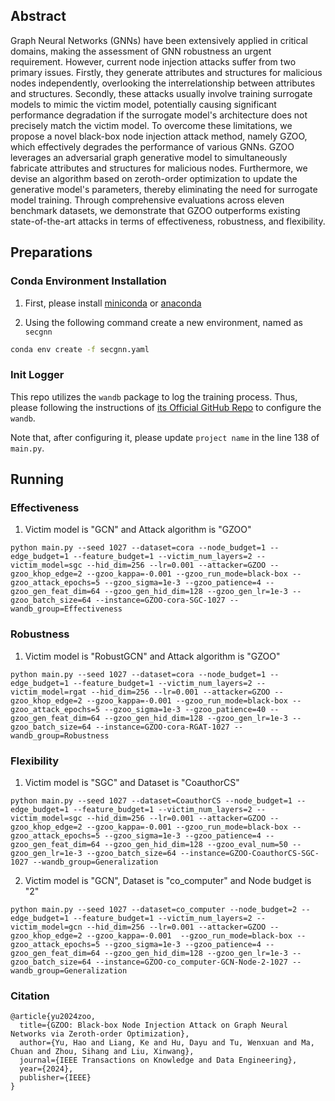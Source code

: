 
## Abstract

Graph Neural Networks (GNNs) have been extensively applied in critical domains, making the assessment of GNN robustness an urgent requirement.
However, current node injection attacks suffer from two primary issues.
Firstly, they generate attributes and structures for malicious nodes independently, overlooking the interrelationship between attributes and structures.
Secondly, these attacks usually involve training surrogate models to mimic the victim model, potentially causing significant performance degradation if the surrogate model's architecture does not precisely match the victim model.
To overcome these limitations, we propose a novel black-box node injection attack method, namely GZOO, which effectively degrades the performance of various GNNs.
GZOO leverages an adversarial graph generative model to simultaneously fabricate attributes and structures for malicious nodes.
Furthermore, we devise an algorithm based on zeroth-order optimization to update the generative model's parameters, thereby eliminating the need for surrogate model training.
Through comprehensive evaluations across eleven benchmark datasets, we demonstrate that GZOO outperforms existing state-of-the-art attacks in terms of effectiveness, robustness, and flexibility.

## Preparations

### Conda Environment Installation

1. First, please install [miniconda](https://repo.anaconda.com/miniconda/Miniconda3-latest-Windows-x86_64.exe) or [anaconda](https://repo.anaconda.com/archive/Anaconda3-2023.03-1-Windows-x86_64.exe)

2. Using the following command create a new environment, named as ```secgnn```
```Bash
conda env create -f secgnn.yaml
```

### Init Logger

This repo utilizes the ```wandb``` package to log the training process.
Thus, please following the instructions of [its Official GitHub Repo](https://github.com/wandb/wandb/tree/main) to configure the ```wandb```.

Note that, after configuring it, please update ```project name``` in the line 138 of ```main.py```.

## Running

### Effectiveness

1. Victim model is "GCN" and Attack algorithm is "GZOO"
```shell
python main.py --seed 1027 --dataset=cora --node_budget=1 --edge_budget=1 --feature_budget=1 --victim_num_layers=2 --victim_model=sgc --hid_dim=256 --lr=0.001 --attacker=GZOO --gzoo_khop_edge=2 --gzoo_kappa=-0.001 --gzoo_run_mode=black-box --gzoo_attack_epochs=5 --gzoo_sigma=1e-3 --gzoo_patience=4 --gzoo_gen_feat_dim=64 --gzoo_gen_hid_dim=128 --gzoo_gen_lr=1e-3 --gzoo_batch_size=64 --instance=GZOO-cora-SGC-1027 --wandb_group=Effectiveness
```


### Robustness

1. Victim model is "RobustGCN" and Attack algorithm is "GZOO"

```shell
python main.py --seed 1027 --dataset=cora --node_budget=1 --edge_budget=1 --feature_budget=1 --victim_num_layers=2 --victim_model=rgat --hid_dim=256 --lr=0.001 --attacker=GZOO --gzoo_khop_edge=2 --gzoo_kappa=-0.001 --gzoo_run_mode=black-box --gzoo_attack_epochs=5 --gzoo_sigma=1e-3 --gzoo_patience=40 --gzoo_gen_feat_dim=64 --gzoo_gen_hid_dim=128 --gzoo_gen_lr=1e-3 --gzoo_batch_size=64 --instance=GZOO-cora-RGAT-1027 --wandb_group=Robustness
```


### Flexibility

1. Victim model is "SGC" and Dataset is "CoauthorCS"

```shell
python main.py --seed 1027 --dataset=CoauthorCS --node_budget=1 --edge_budget=1 --feature_budget=1 --victim_num_layers=2 --victim_model=sgc --hid_dim=256 --lr=0.001 --attacker=GZOO --gzoo_khop_edge=2 --gzoo_kappa=-0.001 --gzoo_run_mode=black-box --gzoo_attack_epochs=5 --gzoo_sigma=1e-3 --gzoo_patience=4 --gzoo_gen_feat_dim=64 --gzoo_gen_hid_dim=128 --gzoo_eval_num=50 --gzoo_gen_lr=1e-3 --gzoo_batch_size=64 --instance=GZOO-CoauthorCS-SGC-1027 --wandb_group=Generalization
```

2. Victim model is "GCN", Dataset is "co_computer" and Node budget is "2"

```shell
python main.py --seed 1027 --dataset=co_computer --node_budget=2 --edge_budget=1 --feature_budget=1 --victim_num_layers=2 --victim_model=gcn --hid_dim=256 --lr=0.001 --attacker=GZOO --gzoo_khop_edge=2 --gzoo_kappa=-0.001  --gzoo_run_mode=black-box --gzoo_attack_epochs=5 --gzoo_sigma=1e-3 --gzoo_patience=4 --gzoo_gen_feat_dim=64 --gzoo_gen_hid_dim=128 --gzoo_gen_lr=1e-3 --gzoo_batch_size=64 --instance=GZOO-co_computer-GCN-Node-2-1027 --wandb_group=Generalization
```

### Citation

```biblatex
@article{yu2024zoo,
  title={GZOO: Black-box Node Injection Attack on Graph Neural Networks via Zeroth-order Optimization},
  author={Yu, Hao and Liang, Ke and Hu, Dayu and Tu, Wenxuan and Ma, Chuan and Zhou, Sihang and Liu, Xinwang},
  journal={IEEE Transactions on Knowledge and Data Engineering},
  year={2024},
  publisher={IEEE}
}
```